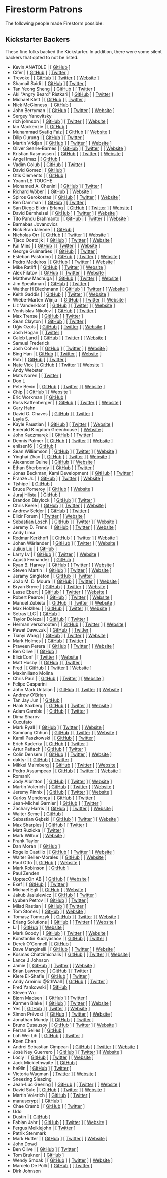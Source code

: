 # Firestorm Patrons

The following people made Firestorm possible:

## Kickstarter Backers

These fine folks backed the Kickstarter. In addition, there were some silent backers that
opted to not be listed.

- Kevin ANATOLE | [ [GitHub](https://www.github.com/kevin-DL) ]
- Cifer | [ [GitHub](https://www.github.com/cifer-y) ] [ [Twitter](https://www.twitter.com/cifery13) ]
- Trevoke | [ [GitHub](https://www.github.com/trevoke) ] [ [Twitter](https://www.twitter.com/trevoke) ] [ [Website](http://blog.trevoke.net) ]
- Shamail Saidi | [ [GitHub](https://www.github.com/Shamail) ] [ [Twitter](https://www.twitter.com/shamail_s) ]
- Tan Yeong Sheng | [ [GitHub](https://www.github.com/yeongsheng-tan) ] [ [Twitter](https://www.twitter.com/yeongsheng) ]
- Aki "Angry Beard" Ristkari | [ [GitHub](https://www.github.com/Ristkari) ] [ [Twitter](https://www.twitter.com/Ristkari) ]
- Michael Klett | [ [GitHub](https://www.github.com/moklett) ] [ [Twitter](https://www.twitter.com/moklett) ]
- Nick McGinness | [ [GitHub](https://www.github.com/NickMcG) ]
- John Berryman | [ [GitHub](https://www.github.com/JnBrymn) ] [ [Twitter](https://www.twitter.com/JnBrymn) ] [ [Website](http://thoughtbox.solutions/blog/2016/11/26/consultants-and-cowboys-dont-need-unit-tests) ]
- Sergey Yanovitsky
- rich johnson | [ [GitHub](https://www.github.com/shaolingeek) ] [ [Twitter](https://www.twitter.com/shaolingeek) ] [ [Website](http://shaolingeek.io) ]
- Ian Mackenzie | [ [GitHub](https://www.github.com/ianmackenzie) ]
- Muhammad Syafiq Faiz | [ [GitHub](https://www.github.com/syafiqfaiz) ] [ [Website](http://syafiqfaiz.github.io) ]
- Dilip Gurung | [ [GitHub](https://www.github.com/dilipgurung) ] [ [Twitter](https://www.twitter.com/_dilipgurung) ]
- Martin Vrkljan | [ [GitHub](https://www.github.com/mvrkljan) ] [ [Twitter](https://www.twitter.com/mwrks) ] [ [Website](http://www.inqui.io) ]
- Oliver Searle-Barnes | [ [GitHub](https://www.github.com/opsb) ] [ [Twitter](https://www.twitter.com/ollysb) ] [ [Website](http://opsb.co.uk) ]
- Kristian Rasmussen | [ [GitHub](https://www.github.com/Iamkristian) ] [ [Twitter](https://www.twitter.com/Iamkristian) ] [ [Website](http://Krx.io) ]
- Angel Imaz | [ [GitHub](https://www.github.com/tierralibre) ]
- Vadim Golub | [ [GitHub](https://www.github.com/vdmgolub) ] [ [Twitter](https://www.twitter.com/vdmgolub) ]
- David Gomez | [ [GitHub](https://www.github.com/davgomgar) ]
- Otis Clements | [ [GitHub](https://www.github.com/rclements) ]
- Yoann LE TOUCHE
- Mohamed A. Chenini | [ [GitHub](https://www.github.com/amchenini) ] [ [Twitter](https://www.twitter.com/MohamedChenini) ]
- Richard Wöber | [ [GitHub](https://www.github.com/rwoeber) ] [ [Website](http://rwoeber.de) ]
- Spiros Gerokostas | [ [GitHub](https://www.github.com/sger) ] [ [Twitter](https://www.twitter.com/sger) ] [ [Website](http://www.spirosgerokostas.com) ]
- Ben Damman | [ [GitHub](https://www.github.com/typesend) ] [ [Twitter](https://www.twitter.com/typesend) ]
- San Diego Elixir / Erlang | [ [GitHub](https://www.github.com/sdelixir) ] [ [Twitter](https://www.twitter.com/sdelixir) ] [ [Website](http://sdelixir.com) ]
- David Bernheisel | [ [GitHub](https://www.github.com/dbernheisel) ] [ [Twitter](https://www.twitter.com/bernheisel) ] [ [Website](http://bernheisel.com) ]
- Tito Pandu Brahmanto | [ [GitHub](https://www.github.com/titopandub) ] [ [Twitter](https://www.twitter.com/tito_pandu) ] [ [Website](http://tito.pandubrahmanto.com) ]
- Barnabas Jovanovics
- Nick Brandaleone | [ [GitHub](https://www.github.com/nbrandaleone) ]
- Nicholas Orr | [ [GitHub](https://www.github.com/SoreGums) ] [ [Twitter](https://www.twitter.com/SoreGums) ] [ [Website](http://nicholasorr.com) ]
- Tjaco Oostdijk | [ [GitHub](https://www.github.com/drumusician) ] [ [Twitter](https://www.twitter.com/drumusician) ] [ [Website](http://drumusician.com) ]
- Kai Mies | [ [GitHub](https://www.github.com/kaimies) ] [ [Twitter](https://www.twitter.com/kai_mies) ] [ [Website](https://edgecube.de) ]
- George Guimarães | [ [GitHub](https://www.github.com/georgeguimaraes) ] [ [Twitter](https://www.twitter.com/georgeguimaraes) ]
- Esteban Pastorino | [ [GitHub](https://www.github.com/kitop) ] [ [Twitter](https://www.twitter.com/kitopastorino) ] [ [Website](http://Estebanpastorino.com) ]
- Pedro Medeiros | [ [GitHub](https://www.github.com/pedrosnk) ] [ [Twitter](https://www.twitter.com/pesnk) ] [ [Website](http://pemedeiros.com) ]
- Mike Ratliff | [ [GitHub](https://www.github.com/Mratliff) ] [ [Twitter](https://www.twitter.com/mikeratliff) ] [ [Website](http://www.enbala.com) ]
- Alex Filatov | [ [GitHub](https://www.github.com/alexfilatov) ] [ [Twitter](https://www.twitter.com/alexfilatov) ] [ [Website](http://www.AlexFilatov.com) ]
- Matthew Machuga | [ [GitHub](https://www.github.com/machuga) ] [ [Twitter](https://www.twitter.com/machuga) ] [ [Website](http://matthewmachuga.com) ]
- Jim Speakman | [ [GitHub](https://www.github.com/fixedgigha) ] [ [Twitter](https://www.twitter.com/silentemission) ]
- Walther H Diechmann | [ [GitHub](https://www.github.com/wdiechmann) ] [ [Twitter](https://www.twitter.com/wdiechmann) ] [ [Website](http://alco.dk) ]
- Keith Gaddis | [ [GitHub](https://www.github.com/karmajunkie) ] [ [Twitter](https://www.twitter.com/karmajunkie) ] [ [Website](http://karmajunkie.com) ]
- Wiebe-Marten Wijnja | [ [GitHub](https://www.github.com/Qqwy) ] [ [Twitter](https://www.twitter.com/wiebemarten) ] [ [Website](http://wmcode.nl) ]
- Liz Vanderkloot | [ [GitHub](https://www.github.com/lizvdk) ] [ [Twitter](https://www.twitter.com/lizvdk) ] [ [Website](http://lizvdk.com) ]
- Ventsislav Nikolov | [ [GitHub](https://www.github.com/ventsislaf) ] [ [Twitter](https://www.twitter.com/ventsislaf) ]
- Max Trense | [ [GitHub](https://www.github.com/mtrense) ] [ [Twitter](https://www.twitter.com/mtrense) ]
- Sean Clayton | [ [GitHub](https://www.github.com/sean-clayton) ] [ [Twitter](https://www.twitter.com/seanybingbong) ]
- Uģis Ozols | [ [GitHub](https://www.github.com/ugisozols) ] [ [Twitter](https://www.twitter.com/ugisozols) ] [ [Website](http://ugisozols.com) ]
- Josh Hogan | [ [Twitter](https://www.twitter.com/joshhogan) ]
- Caleb Land | [ [GitHub](https://www.github.com/caleb) ] [ [Twitter](https://www.twitter.com/caleb_land) ] [ [Website](http://caleb.fm) ]
- Samuel Frederick
- Josh Cohen | [ [GitHub](https://www.github.com/j127) ] [ [Twitter](https://www.twitter.com/joshhostels) ] [ [Website](http://artofmemory.com/) ]
- Bing Han | [ [GitHub](https://www.github.com/tony612) ] [ [Twitter](https://www.twitter.com/tony612_han) ] [ [Website](http://tony612.com) ]
- Rob | [ [GitHub](https://www.github.com/robpark) ] [ [Twitter](https://www.twitter.com/robpark) ]
- Nate Vick | [ [GitHub](https://www.github.com/nvick) ] [ [Twitter](https://www.twitter.com/natron99 ) ] [ [Website](http://natevick.com) ]
- Andy Webster
- Mats Norén | [ [Twitter](https://www.twitter.com/mats_cgo) ]
- Don L
- Pete Bevin | [ [GitHub](https://www.github.com/pbevin) ] [ [Twitter](https://www.twitter.com/pbevin) ] [ [Website](http://www.petebevin.com/) ]
- Chip | [ [GitHub](https://www.github.com/ChipCoons) ] [ [Website](http://greenwavesoftware.com) ]
- Eric Workman | [ [GitHub](https://www.github.com/ericworkman) ]
- Ross Kaffenberger  | [ [GitHub](https://www.github.com/rossta ) ] [ [Twitter](https://www.twitter.com/rossta ) ] [ [Website](https://rossta.net) ]
- Gary Hahn
- David G. Chaves | [ [GitHub](https://www.github.com/davidgchaves) ] [ [Twitter](https://www.twitter.com/davidgchaves) ]
- Layla S.
- Kayle Paustian | [ [GitHub](https://www.github.com/Silentagony) ] [ [Twitter](https://www.twitter.com/Claritycohq) ] [ [Website](http://www.clarityapp.co) ]
- Emerald Kingdom Greenhouse | [ [Website](http://www.emeraldkingdomgreenhouse.com) ]
- John Kaczmarek | [ [GitHub](https://www.github.com/johnkacz) ] [ [Twitter](https://www.twitter.com/johnkacz) ]
- Dennis Palmer | [ [GitHub](https://www.github.com/CoderDennis) ] [ [Twitter](https://www.twitter.com/CoderDennis) ] [ [Website](http://blog.dennispalmer.com) ]
- enilsen16 | [ [GitHub](https://www.github.com/enilsen16) ]
- Sean Williamson | [ [GitHub](https://www.github.com/SuperNullSet) ] [ [Twitter](https://www.twitter.com/SuperNullSet) ] [ [Website](http://supernullset.com/) ]
- Yinghai Zhao | [ [GitHub](https://www.github.com/hisea) ] [ [Twitter](https://www.twitter.com/zyinghai) ] [ [Website](http://hisea.me) ]
- Alexander Quine | [ [GitHub](https://www.github.com/alxndr) ] [ [Website](http://eleven-twelve.net) ]
- Ethan Sherbondy | [ [GitHub](https://www.github.com/sherbondy) ] [ [Twitter](https://www.twitter.com/sherbondy) ]
- Jonas Beckman, Kami Development | [ [GitHub](https://www.github.com/kamidev) ] [ [Twitter](https://www.twitter.com/jonasbeckman) ]
- Franzé Jr. | [ [GitHub](https://www.github.com/franzejr) ] [ [Twitter](https://www.twitter.com/franzejr) ] [ [Website](http://franzejr.com) ]
- Tjshipe | [ [GitHub](https://www.github.com/Tjshipe) ]
- Bruce Pomeroy | [ [GitHub](https://www.github.com/brucepom) ] [ [Website](http://brucepomeroy.com) ]
- Juraj Hlista | [ [GitHub](https://www.github.com/jur0) ]
- Brandon Blaylock | [ [GitHub](https://www.github.com/baroquon) ] [ [Twitter](https://www.twitter.com/baroquon) ]
- Chris Keele | [ [GitHub](https://www.github.com/christhekeele) ] [ [Twitter](https://www.twitter.com/christhekeele) ] [ [Website](http://chriskeele.com) ]
- Andrew Selder | [ [GitHub](https://www.github.com/aselder) ] [ [Twitter](https://www.twitter.com/aselder) ]
- Elixir Forum | [ [Twitter](https://www.twitter.com/elixirforum) ] [ [Website](https://elixirforum.com) ]
- Sebastian Losch | [ [GitHub](https://www.github.com/sloschi) ] [ [Twitter](https://www.twitter.com/Loschi42) ] [ [Website](http://cap3.de) ]
- Jeremy D. Frens | [ [GitHub](https://www.github.com/jdfrens) ] [ [Twitter](https://www.twitter.com/jdfrens) ] [ [Website](http://www.norecess.org) ]
- Andy Lima
- Redmar Kerkhoff | [ [GitHub](https://www.github.com/redmar) ] [ [Twitter](https://www.twitter.com/rjkerkhoff) ] [ [Website](http://www.creativecode.nl) ]
- Johan Wärlander | [ [GitHub](https://www.github.com/jwarlander) ] [ [Twitter](https://www.twitter.com/jwarlander) ] [ [Website](https://blog.johanwarlander.com) ]
- Julius Liu | [ [GitHub](https://www.github.com/juliusl) ]
- Larry Lv | [ [GitHub](https://www.github.com/larrylv) ] [ [Twitter](https://www.twitter.com/larrylv) ] [ [Website](http://larrylv.com/) ]
- Agusti Fernandez | [ [GitHub](https://www.github.com/agustif) ]
- Ryan B. Harvey | [ [GitHub](https://www.github.com/nihonjinrxs) ] [ [Twitter](https://www.twitter.com/CodeAndData) ] [ [Website](http://datascientist.guru) ]
- Steven Martin | [ [GitHub](https://www.github.com/Slowbad) ] [ [Twitter](https://www.twitter.com/novicks) ] [ [Website](http://stevenmartin.io) ]
- Jeramy Singleton  | [ [GitHub](https://www.github.com/JeramyRR) ] [ [Twitter](https://www.twitter.com/jeramyRR) ]
- João M. D. Moura | [ [GitHub](https://www.github.com/joaomdmoura) ] [ [Twitter](https://www.twitter.com/joaomdmoura) ] [ [Website](http://joaomdmoura.com) ]
- Bryan Bryce | [ [GitHub](https://www.github.com/BryanJBryce) ] [ [Twitter](https://www.twitter.com/BryanJBryce) ] [ [Website](http://BryceLabs.com) ]
- Lasse Ebert | [ [GitHub](https://www.github.com/lasseebert) ] [ [Twitter](https://www.twitter.com/lasseebert) ] [ [Website](http://lasseebert.dk/) ]
- Robert Pearce | [ [GitHub](https://www.github.com/rpearce) ] [ [Twitter](https://www.twitter.com/RobertWPearce) ] [ [Website](http://robertwpearce.com) ]
- Manuel Zubieta | [ [GitHub](https://www.github.com/mazubieta) ] [ [Twitter](https://www.twitter.com/zubnola) ] [ [Website](http://zubnola.com) ]
- Max Holzheu | [ [GitHub](https://www.github.com/maxcodes) ] [ [Twitter](https://www.twitter.com/maxholzheu) ] [ [Website](http://medium.com/@maxholzheu) ]
- Setras LLC | [ [GitHub](https://www.github.com/setras) ]
- Taylor Dolezal | [ [GitHub](https://www.github.com/Onlydole) ] [ [Twitter](https://www.twitter.com/onlydole) ]
- Herman verschooten | [ [GitHub](https://www.github.com/Hermanverschooten) ] [ [Twitter](https://www.twitter.com/HermvJr) ] [ [Website](http://www.gratwifi.eu) ]
- Paweł Dawczak | [ [GitHub](https://www.github.com/pdawczak) ] [ [Twitter](https://www.twitter.com/pawel_dawczak) ]
- Tianyi Wang | [ [GitHub](https://www.github.com/3quarterstack) ] [ [Twitter](https://www.twitter.com/3quarterstack) ] [ [Website](https://www.stackshuttle.com) ]
- Mark Holmes | [ [GitHub](https://www.github.com/markholmes) ] [ [Twitter](https://www.twitter.com/mrkhlm) ]
- Praveen Perera | [ [GitHub](https://www.github.com/praveenperera) ] [ [Twitter](https://www.twitter.com/praveenperera) ] [ [Website](https://praveenperera.com) ]
- Ben Olive | [ [GitHub](https://www.github.com/Sionide21) ]
- ElixirConf | [ [Twitter](https://www.twitter.com/ElixirConf) ] [ [Website](https://ElixirConf.com) ]
- Matt Husby | [ [GitHub](https://www.github.com/matthusby) ] [ [Twitter](https://www.twitter.com/matthusby) ]
- Fred | [ [GitHub](https://www.github.com/alfredbaudisch) ] [ [Twitter](https://www.twitter.com/alfredbaudisch) ] [ [Website](http://fredbots.com) ]
- Maximiliano Molina
- Chris Paul | [ [GitHub](https://www.github.com/cmpaul) ] [ [Twitter](https://www.twitter.com/idiosynchris) ] [ [Website](http://hakuna-automata.com) ]
- Felipe Gasparini
- John Mark Untalan | [ [GitHub](https://www.github.com/jmunts) ] [ [Twitter](https://www.twitter.com/jmunts) ] [ [Website](http://johnmarkuntalan.com) ]
- Andrew O'Brien
- Tan Jay Jun | [ [GitHub](https://www.github.com/jayjun) ]
- Haak Saxberg | [ [GitHub](https://www.github.com/haaksmash) ] [ [Twitter](https://www.twitter.com/haaksmash) ] [ [Website](http://haaksmash.com) ]
- Adam Gamble | [ [GitHub](https://www.github.com/adamgamble) ] [ [Twitter](https://www.twitter.com/adamgamble) ]
- Dima Sharov
- Cucufato
- Mark Ryall | [ [GitHub](https://www.github.com/markryall) ] [ [Twitter](https://www.twitter.com/markryall) ] [ [Website](http://mark.ryall.name) ]
- Samnang Chhun | [ [GitHub](https://www.github.com/samnang) ] [ [Twitter](https://www.twitter.com/samnangchhun) ] [ [Website](http://samnang.me/) ]
- Kamil Paszkowski | [ [GitHub](https://www.github.com/kamil89) ] [ [Twitter](https://www.twitter.com/kamil89p) ]
- Erich Kaderka | [ [GitHub](https://www.github.com/erich) ] [ [Twitter](https://www.twitter.com/kaderka) ]
- Artur Pañach | [ [GitHub](https://www.github.com/arturictus) ] [ [Twitter](https://www.twitter.com/arturictus) ]
- Colin Densem | [ [GitHub](https://www.github.com/colindensem) ] [ [Twitter](https://www.twitter.com/colindensem) ] [ [Website](http://www.briskoda.net) ]
- daktyr | [ [GitHub](https://www.github.com/daktyr) ] [ [Twitter](https://www.twitter.com/daktyr) ]
- Mikkel Malmberg | [ [GitHub](https://www.github.com/mikker) ] [ [Twitter](https://www.twitter.com/mikker) ] [ [Website](https://mikkelmalmberg.com) ]
- Pedro Assumpcao | [ [GitHub](https://www.github.com/pedroassumpcao) ] [ [Twitter](https://www.twitter.com/pedroassumpcao) ] [ [Website](https://pedroassumpcao.ghost.io) ]
- RomanK
- Jody Albritton | [ [GitHub](https://www.github.com/jodyalbritton) ] [ [Twitter](https://www.twitter.com/jodyalbritton) ] [ [Website](http://jodyalbritton.com) ]
- Martin Volerich | [ [GitHub](https://www.github.com/TheVole) ] [ [Twitter](https://www.twitter.com/TheVole) ] [ [Website](http://photos.volerich.com) ]
- Jeremy Pinnix | [ [GitHub](https://www.github.com/jpinnix) ] [ [Twitter](https://www.twitter.com/jpinnix) ] [ [Website](http://pixelgrazer.com) ]
- Carlos Mendonça | [ [GitHub](https://www.github.com/CarlosMendonca) ] [ [Twitter](https://www.twitter.com/chemendonca) ]
- Jean-Michel Garnier | [ [GitHub](https://www.github.com/jmgarnier) ] [ [Twitter](https://www.twitter.com/jmgarnier_) ]
- Zachary Harris | [ [GitHub](https://www.github.com/z-a-h) ] [ [Twitter](https://www.twitter.com/z_a_h_) ] [ [Website](http://zharr.is) ]
- Walter Seme | [ [GitHub](https://www.github.com/wseme) ]
- Sebastian Gębski | [ [GitHub](https://www.github.com/liveweird) ] [ [Twitter](https://www.twitter.com/liveweird) ] [ [Website](https://no-kill-switch.ghost.io/) ]
- Max Sharples | [ [GitHub](https://www.github.com/msharp) ] [ [Twitter](https://www.twitter.com/maxsharples) ]
- Matt Ruzicka | [ [Twitter](https://www.twitter.com/mattruzicka) ]
- Mark Wilbur | [ [Website](https://toshuo.com) ]
- Frank Taylor
- Dan Moran | [ [GitHub](https://www.github.com/fishbelly) ]
- Rogelio Castillo | [ [GitHub](https://www.github.com/rogelio2k) ] [ [Twitter](https://www.twitter.com/rogelio2k) ] [ [Website](http://rogeliocastillo.com) ]
- Walter Beller-Morales | [ [GitHub](https://www.github.com/walterbm) ] [ [Website](http://walterbellermoral.es/) ]
- Paul Otto | [ [GitHub](https://www.github.com/potto007) ] [ [Website](https://www.ottoops.com) ]
- Mark Robinson | [ [GitHub](https://www.github.com/storm255) ]
- Paul Zenden
- UpptecOn AB | [ [GitHub](https://www.github.com/Upptec) ] [ [Website](http://upptec.se) ]
- Exef | [ [GitHub](https://www.github.com/Exef) ] [ [Twitter](https://www.twitter.com/fmalachowic) ]
- Michael Egli | [ [GitHub](https://www.github.com/eglimi) ] [ [Website](http://www.bitmatch.ch) ]
- Jakub Jasiulewicz | [ [GitHub](https://www.github.com/up2jj) ] [ [Twitter](https://www.twitter.com/up2jj) ]
- Lyuben Petrov | [ [GitHub](https://www.github.com/agit0) ] [ [Twitter](https://www.twitter.com/LyubenP) ]
- Milad Rastian | [ [GitHub](https://www.github.com/slashmili) ] [ [Twitter](https://www.twitter.com/slashmili) ]
- Tom Stones | [ [GitHub](https://www.github.com/stones) ] [ [Website](http://www.tomstones.com.au) ]
- Tomasz Tomczyk | [ [GitHub](https://www.github.com/tomasz-tomczyk) ] [ [Twitter](https://www.twitter.com/tomasztomczyk.com) ] [ [Website](http://tomasztomczyk.com/) ]
- Erlang Solutions | [ [GitHub](https://www.github.com/@esl) ] [ [Twitter](https://www.twitter.com/ErlangSolutions) ] [ [Website](https://www.erlang-solutions.com) ]
- IJ | [ [GitHub](https://www.github.com/ij@internet2.edu) ] [ [Website](https://www.internet2.edu) ]
- Mark Goody | [ [GitHub](https://www.github.com/marramgrass) ] [ [Twitter](https://www.twitter.com/marramgrass) ] [ [Website](http://markgoody.ie/) ]
- Konstantin Kudryashov | [ [GitHub](https://www.github.com/everzet) ] [ [Twitter](https://www.twitter.com/everzet) ]
- Derek O'Connell | [ [GitHub](https://www.github.com/dmoco) ]
- Dave Manginelli | [ [GitHub](https://www.github.com/daveman) ] [ [Twitter](https://www.twitter.com/DaveManginelli) ] [ [Website](http://Voxinusu.com) ]
- Kosmas Chatzimichalis | [ [GitHub](https://www.github.com/Kosmas) ] [ [Twitter](https://www.twitter.com/Kosmas7) ] [ [Website](https://42.mach7x.com) ]
- Lance J Johnson
- Jamie | [ [GitHub](https://www.github.com/jwright) ] [ [Twitter](https://www.twitter.com/jwright) ] [ [Website](http://tatsu.io) ]
- Brian Lawrence | [ [GitHub](https://www.github.com/brianlawrence2) ] [ [Twitter](https://www.twitter.com/importantbrian) ]
- Kiere El-Shafie | [ [GitHub](https://www.github.com/kiere) ] [ [Twitter](https://www.twitter.com/kiere) ]
- Andy Arminio @5thWall | [ [GitHub](https://www.github.com/5thWall) ] [ [Twitter](https://www.twitter.com/5thWall) ]
- Fred Yankowski | [ [GitHub](https://www.github.com/fredcy) ]
- Steven Wu
- Bjørn Madsen | [ [GitHub](https://www.github.com/aeons) ] [ [Twitter](https://www.twitter.com/bjoernmadsen) ]
- Karmen Blake | [ [GitHub](https://www.github.com/kblake) ] [ [Twitter](https://www.twitter.com/kblake) ] [ [Website](http://blog.dudeblake.com) ]
- Yes | [ [GitHub](https://www.github.com/vjousse) ] [ [Twitter](https://www.twitter.com/vjousse) ] [ [Website](http://vincent.jousse.org) ]
- Simon Prévost | [ [GitHub](https://www.github.com/simonprev) ] [ [Twitter](https://www.twitter.com/simonprev) ] [ [Website](http://simonprevost.com) ]
- Jonathan Mundy | [ [GitHub](https://www.github.com/jonathanmundy) ] [ [Twitter](https://www.twitter.com/jonathanmundy) ]
- Bruno Dusausoy | [ [GitHub](https://www.github.com/bdusauso) ] [ [Twitter](https://www.twitter.com/bdusauso) ] [ [Website](http://blog.codinsanity.be/) ]
- Ferran Selles | [ [GitHub](https://www.github.com/ferranselles) ]
- Loh Wei Lih | [ [GitHub](https://www.github.com/willieLOH) ] [ [Twitter](https://www.twitter.com/willie_loh) ]
- Koen Chen
- Andrei Sebastian Cîmpean | [ [GitHub](https://www.github.com/andreisebastianc) ] [ [Twitter](https://www.twitter.com/Andrei_Cimpean) ] [ [Website](http://andreime.com) ]
- José Ney Guerrero | [ [GitHub](https://www.github.com/neydroid) ] [ [Twitter](https://www.twitter.com/neydroid) ] [ [Website](http://www.dak42.com) ]
- Locly | [ [GitHub](https://www.github.com/locly) ] [ [Twitter](https://www.twitter.com/locly) ] [ [Website](https://locly.com) ]
- Jack Micklethwaite | [ [GitHub](https://www.github.com/jamick) ]
- he9lin | [ [GitHub](https://www.github.com/he9lin) ] [ [Twitter](https://www.twitter.com/he9lin) ]
- Victoria Wagman | [ [Twitter](https://www.twitter.com/victoriawagman) ] [ [Website](http://victoriawagman.com) ]
- Sneezing Sleazing
- Jean-Luc Geering | [ [GitHub](https://www.github.com/jlgeering) ] [ [Twitter](https://www.twitter.com/jlgeering) ] [ [Website](https://www.ufirstgroup.com/) ]
- David Sulc | [ [GitHub](https://www.github.com/davidsulc) ] [ [Twitter](https://www.twitter.com/davidsulc) ] [ [Website](http://www.davidsulc.com) ]
- Martin Volerich | [ [GitHub](https://www.github.com/TheVole) ] [ [Twitter](https://www.twitter.com/TheVole) ]
- manuscrypt | [ [GitHub](https://www.github.com/manuscrypt) ]
- Chae Cramb | [ [GitHub](https://www.github.com/chaecramb) ] [ [Twitter](https://www.twitter.com/ChaeCramb) ]
- Udo
- Dustin | [ [GitHub](https://www.github.com/dmccraw) ]
- Fabian Jahr | [ [GitHub](https://www.github.com/fjahr) ] [ [Twitter](https://www.twitter.com/fjahr) ] [ [Website](http://fjahr.com) ]
- Fergus Meiklejohn | [ [Twitter](https://www.twitter.com/airuyi) ]
- Patrik Stenmark
- Mark Hutter | [ [GitHub](https://www.github.com/mrkhutter) ] [ [Twitter](https://www.twitter.com/mrkhutter) ] [ [Website](http://markhutter.io) ]
- John Dowd
- Ben Olive | [ [GitHub](https://www.github.com/Sionide21) ] [ [Twitter](https://www.twitter.com/Sionide21) ]
- Tom Brukner | [ [GitHub](https://www.github.com/xbrukner) ]
- Wendy Smoak | [ [GitHub](https://www.github.com/wsmoak) ] [ [Twitter](https://www.twitter.com/wsmoak) ] [ [Website](http://wsmoak.net) ]
- Marcelo De Polli | [ [GitHub](https://www.github.com/mdepolli) ] [ [Twitter](https://www.twitter.com/mdepolli) ]
- Dirk Johnson
